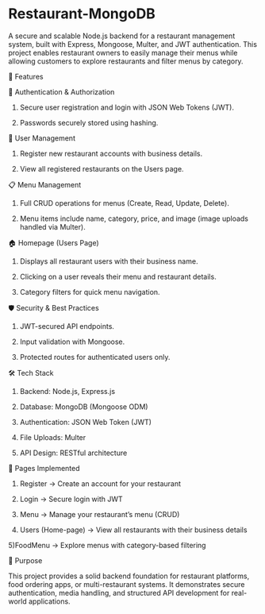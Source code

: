 # Restaurant-MongoDB
A secure and scalable Node.js backend for a restaurant management system, built with Express, Mongoose, Multer, and JWT authentication.  This project enables restaurant owners to easily manage their menus while allowing customers to explore restaurants and filter menus by category.

🚀 Features

🔐 Authentication & Authorization

1) Secure user registration and login with JSON Web Tokens (JWT).

2) Passwords securely stored using hashing.

👤 User Management

1) Register new restaurant accounts with business details.

2) View all registered restaurants on the Users page.

📋 Menu Management

1) Full CRUD operations for menus (Create, Read, Update, Delete).

2) Menu items include name, category, price, and image (image uploads handled via Multer).

🏠 Homepage (Users Page)

1) Displays all restaurant users with their business name.

2) Clicking on a user reveals their menu and restaurant details.

3) Category filters for quick menu navigation.

🛡️ Security & Best Practices

1) JWT-secured API endpoints.

2) Input validation with Mongoose.

3) Protected routes for authenticated users only.

🛠️ Tech Stack

1) Backend: Node.js, Express.js

2) Database: MongoDB (Mongoose ODM)

3) Authentication: JSON Web Token (JWT)

4) File Uploads: Multer

5) API Design: RESTful architecture

📌 Pages Implemented

1) Register → Create an account for your restaurant

2) Login → Secure login with JWT

3) Menu → Manage your restaurant’s menu (CRUD)

4) Users (Home-page) → View all restaurants with their business details

5)FoodMenu → Explore menus with category-based filtering

🎯 Purpose

This project provides a solid backend foundation for restaurant platforms, food ordering apps, or multi-restaurant systems.
It demonstrates secure authentication, media handling, and structured API development for real-world applications.
